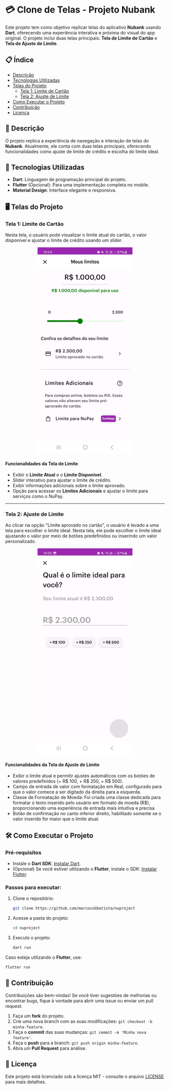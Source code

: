 # 💳 Clone de Telas - Projeto Nubank

Este projeto tem como objetivo replicar telas do aplicativo **Nubank** usando **Dart**, oferecendo uma experiência interativa e próxima do visual do app original. O projeto inclui duas telas principais: **Tela de Limite de Cartão** e **Tela de Ajuste de Limite**.

## 📋 Índice
- [Descrição](#-descrição)
- [Tecnologias Utilizadas](#-tecnologias-utilizadas)
- [Telas do Projeto](#-telas-do-projeto)
   - [Tela 1: Limite de Cartão](#tela-1-limite-de-cartão)
   - [Tela 2: Ajuste de Limite](#tela-2-ajuste-de-limite)
- [Como Executar o Projeto](#-como-executar-o-projeto)
- [Contribuição](#-contribuição)
- [Licença](#-licença)

## 📄 Descrição

O projeto replica a experiência de navegação e interação de telas do **Nubank**. Atualmente, ele conta com duas telas principais, oferecendo funcionalidades como ajuste de limite de crédito e escolha do limite ideal.

## 🚀 Tecnologias Utilizadas

- **Dart**: Linguagem de programação principal do projeto.
- **Flutter** (Opcional): Para uma implementação completa no mobile.
- **Material Design**: Interface elegante e responsiva.

## 🖥️ Telas do Projeto

### Tela 1: Limite de Cartão

Nesta tela, o usuário pode visualizar o limite atual do cartão, o valor disponível e ajustar o limite de crédito usando um slider.

<div align="center">
  <img src="images/nulimite.jpeg" alt="Print da Tela de Limite" width="300"/>
</div>

#### Funcionalidades da Tela de Limite

- Exibir o **Limite Atual** e o **Limite Disponível**.
- Slider interativo para ajustar o limite de crédito.
- Exibir informações adicionais sobre o limite aprovado.
- Opção para acessar os **Limites Adicionais** e ajustar o limite para serviços como o NuPay.

---

### Tela 2: Ajuste de Limite

Ao clicar na opção "Limite aprovado no cartão", o usuário é levado a uma tela para escolher o limite ideal. Nesta tela, ele pode escolher o limite ideal ajustando o valor por meio de botões predefinidos ou inserindo um valor personalizado.

<div align="center">
  <img src="images/limite_ideal.jpeg" alt="Print da Tela de Ajuste de Limite" width="300"/>
</div>

#### Funcionalidades da Tela de Ajuste de Limite

- Exibir o limite atual e permitir ajustes automáticos com os botões de valores predefinidos (+ R$ 100, + R$ 250, + R$ 500).
- Campo de entrada de valor com formatação em Real, configurado para que o valor comece a ser digitado da direita para a esquerda.
- Classe de Formatação de Moeda: Foi criada uma classe dedicada para formatar o texto inserido pelo usuário em formato de moeda (R$), proporcionando uma experiência de entrada mais intuitiva e precisa
- Botão de confirmação no canto inferior direito, habilitado somente se o valor inserido for maior que o limite atual.

## 🛠️ Como Executar o Projeto

### Pré-requisitos

- Instale o **Dart SDK**: [Instalar Dart](https://dart.dev/get-dart).
- (Opcional) Se você estiver utilizando o **Flutter**, instale o SDK: [Instalar Flutter](https://flutter.dev/docs/get-started/install).

### Passos para executar:

1. Clone o repositório:
   ```bash
   git clone https://github.com/marcossbbatista/nuproject
   ```

2. Acesse a pasta do projeto:
   ```bash
   cd nuproject
   ```

3. Execute o projeto:
   ```bash
   dart run
   ```

Caso esteja utilizando o **Flutter**, use:
   ```bash
   flutter run
   ```

## 🤝 Contribuição

Contribuições são bem-vindas! Se você tiver sugestões de melhorias ou encontrar bugs, fique à vontade para abrir uma issue ou enviar um pull request.

1. Faça um **fork** do projeto.
2. Crie uma nova branch com as suas modificações: `git checkout -b minha-feature`.
3. Faça o **commit** das suas mudanças: `git commit -m 'Minha nova feature'`.
4. Faça o **push** para a branch: `git push origin minha-feature`.
5. Abra um **Pull Request** para análise.

## 📜 Licença

Este projeto está licenciado sob a licença MIT - consulte o arquivo [LICENSE](LICENSE) para mais detalhes.
